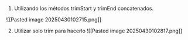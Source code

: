 
1. Utilizando los métodos trimStart y trimEnd concatenados.

![[Pasted image 20250430102715.png]]

2. Utilizar solo trim para hacerlo
![[Pasted image 20250430102817.png]]

